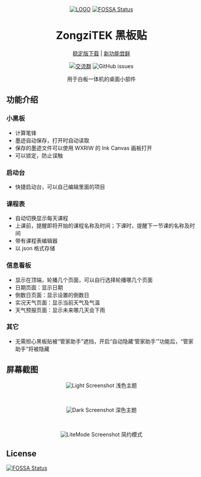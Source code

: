 <div align="center">

[![LOGO](https://github.com/STBBRD/ZongziTEK-Blackboard-Sticker/blob/master/ZongziTEK_Blackboard_Sticker/黑板贴.png?raw=true "LOGO")](# "LOGO")
[![FOSSA Status](https://app.fossa.com/api/projects/git%2Bgithub.com%2FSTBBRD%2FZongziTEK-Blackboard-Sticker.svg?type=shield)](https://app.fossa.com/projects/git%2Bgithub.com%2FSTBBRD%2FZongziTEK-Blackboard-Sticker?ref=badge_shield)

# ZongziTEK 黑板贴

  [稳定版下载](https://github.com/STBBRD/ZongziTEK-Blackboard-Sticker/releases/latest "Latest Releases") | [新功能尝鲜](https://github.com/STBBRD/ZongziTEK-Blackboard-Sticker/actions "Actions") 
  
[![交流群](https://img.shields.io/badge/-%E4%BA%A4%E6%B5%81%E7%BE%A4%201101582374-blue?style=flat&logo=TencentQQ)](https://jq.qq.com/?_wv=1027&k=epb9KDPe)  ![GitHub issues](https://img.shields.io/github/issues/STBBRD/ZongziTEK-Blackboard-Sticker?logo=github)


  
用于白板一体机的桌面小部件

</div>

## 功能介绍
### 小黑板
- 计算笔锋
- 墨迹自动保存，打开时自动读取
- 保存的墨迹文件可以使用 WXRIW 的 Ink Canvas 画板打开
- 可以锁定，防止误触
### 启动台
- 快捷启动台，可以自己编辑里面的项目
### 课程表
- 自动切换显示每天课程
- 上课前，提醒即将开始的课程名称及时间；下课时，提醒下一节课的名称及时间
- 带有课程表编辑器
- 以 json 格式存储
### 信息看板
- 显示在顶端，轮播几个页面，可以自行选择轮播哪几个页面
- 日期页面：显示日期
- 倒数日页面：显示设置的倒数日
- 实况天气页面：显示当前天气及气温
- 天气预报页面：显示未来哪几天会下雨
### 其它
- 无需担心黑板贴被“管家助手”遮挡，开启“自动隐藏‘管家助手’”功能后，“管家助手”将被隐藏

## 屏幕截图
<div align="center">
  
![Light Screenshot](https://i.postimg.cc/PfC89pfQ/Light.png)
浅色主题

<br>

![Dark Screenshot](https://i.postimg.cc/brKZqTgf/Dark.png)
深色主题

<br>

![LiteMode Screenshot](https://i.postimg.cc/vBc4VB0z/LiteMode.png)
简约模式
</div>


## License
[![FOSSA Status](https://app.fossa.com/api/projects/git%2Bgithub.com%2FSTBBRD%2FZongziTEK-Blackboard-Sticker.svg?type=large)](https://app.fossa.com/projects/git%2Bgithub.com%2FSTBBRD%2FZongziTEK-Blackboard-Sticker?ref=badge_large)